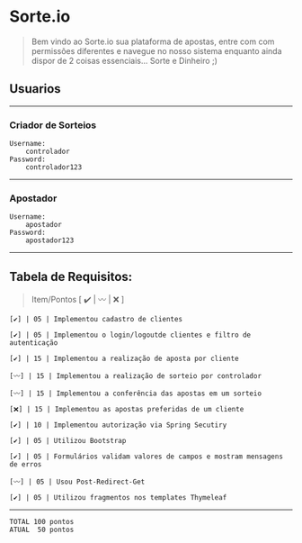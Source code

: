 # Sorte.io
> Bem vindo ao Sorte.io sua plataforma de apostas, entre com 
  com permissões diferentes e navegue no nosso sistema enquanto 
  ainda dispor de 2 coisas essenciais... 
  Sorte e Dinheiro ;) 

## Usuarios

---

### Criador de Sorteios

    Username:
        controlador
    Password:
        controlador123

---
### Apostador

    Username:
        apostador
    Password:
        apostador123

---
## Tabela de Requisitos:
> Item/Pontos [ ✔️ | 〰 | ❌ ]

    [✔️] | 05 | Implementou cadastro de clientes

    [✔️] | 05 | Implementou o login/logoutde clientes e filtro de autenticação

    [✔️] | 15 | Implementou a realização de aposta por cliente

    [〰] | 15 | Implementou a realização de sorteio por controlador

    [〰] | 15 | Implementou a conferência das apostas em um sorteio

    [❌] | 15 | Implementou as apostas preferidas de um cliente

    [✔️] | 10 | Implementou autorização via Spring Secutiry

    [✔️] | 05 | Utilizou Bootstrap

    [✔️] | 05 | Formulários validam valores de campos e mostram mensagens de erros

    [〰] | 05 | Usou Post-Redirect-Get

    [✔️] | 05 | Utilizou fragmentos nos templates Thymeleaf

---

    TOTAL 100 pontos
    ATUAL  50 pontos
